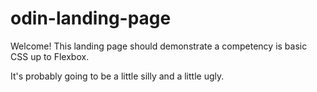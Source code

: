 # odin-landing-page
Welcome! This landing page should demonstrate a competency is basic CSS up to Flexbox.

It's probably going to be a little silly and a little ugly.
